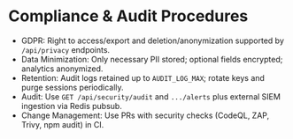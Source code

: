 # Compliance & Audit Procedures

- GDPR: Right to access/export and deletion/anonymization supported by `/api/privacy` endpoints.
- Data Minimization: Only necessary PII stored; optional fields encrypted; analytics anonymized.
- Retention: Audit logs retained up to `AUDIT_LOG_MAX`; rotate keys and purge sessions periodically.
- Audit: Use `GET /api/security/audit` and `.../alerts` plus external SIEM ingestion via Redis pubsub.
- Change Management: Use PRs with security checks (CodeQL, ZAP, Trivy, npm audit) in CI.

